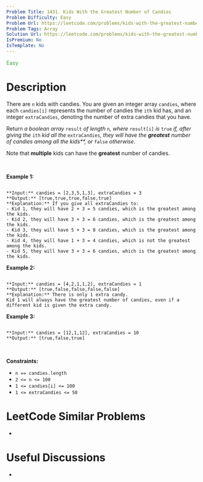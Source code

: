 ```yaml
---
Problem Title: 1431. Kids With the Greatest Number of Candies
Problem Difficulty: Easy
Problem Url: https://leetcode.com/problems/kids-with-the-greatest-number-of-candies/
Problem Tags: Array
Solution Url: https://leetcode.com/problems/kids-with-the-greatest-number-of-candies/solution/
IsPremium: No
IsTemplate: No
---
```


<span style="color: rgb(67, 160, 71);">Easy</span>

# Description

There are `n` kids with candies. You are given an integer array `candies`, where each `candies[i]` represents the number of candies the `ith` kid has, and an integer `extraCandies`, denoting the number of extra candies that you have.


Return *a boolean array* `result` *of length* `n`*, where* `result[i]` *is* `true` *if, after giving the* `ith` *kid all the* `extraCandies`*, they will have the **greatest** number of candies among all the kids**, or* `false` *otherwise*.


Note that **multiple** kids can have the **greatest** number of candies.


 


**Example 1:**



```

**Input:** candies = [2,3,5,1,3], extraCandies = 3
**Output:** [true,true,true,false,true] 
**Explanation:** If you give all extraCandies to:
- Kid 1, they will have 2 + 3 = 5 candies, which is the greatest among the kids.
- Kid 2, they will have 3 + 3 = 6 candies, which is the greatest among the kids.
- Kid 3, they will have 5 + 3 = 8 candies, which is the greatest among the kids.
- Kid 4, they will have 1 + 3 = 4 candies, which is not the greatest among the kids.
- Kid 5, they will have 3 + 3 = 6 candies, which is the greatest among the kids.

```

**Example 2:**



```

**Input:** candies = [4,2,1,1,2], extraCandies = 1
**Output:** [true,false,false,false,false] 
**Explanation:** There is only 1 extra candy.
Kid 1 will always have the greatest number of candies, even if a different kid is given the extra candy.

```

**Example 3:**



```

**Input:** candies = [12,1,12], extraCandies = 10
**Output:** [true,false,true]

```

 


**Constraints:**


* `n == candies.length`
* `2 <= n <= 100`
* `1 <= candies[i] <= 100`
* `1 <= extraCandies <= 50`




# LeetCode Similar Problems

- []()

# Useful Discussions

- []()
